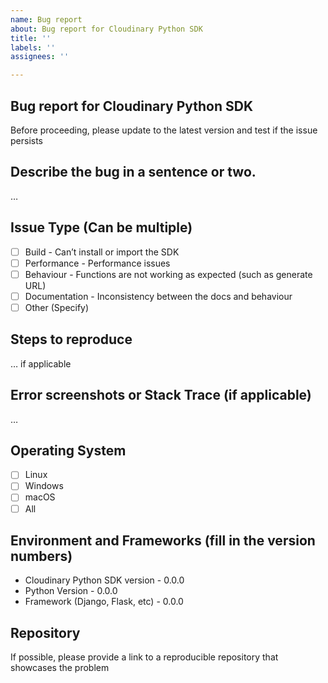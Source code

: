 ```yaml
---
name: Bug report
about: Bug report for Cloudinary Python SDK
title: ''
labels: ''
assignees: ''

---
```


## Bug report for Cloudinary Python SDK
Before proceeding, please update to the latest version and test if the issue persists

## Describe the bug in a sentence or two.
…

## Issue Type (Can be multiple)
- [ ] Build - Can’t install or import the SDK
- [ ] Performance - Performance issues
- [ ] Behaviour - Functions are not working as expected (such as generate URL)
- [ ] Documentation - Inconsistency between the docs and behaviour
- [ ] Other (Specify)

## Steps to reproduce
… if applicable

## Error screenshots or Stack Trace (if applicable)
…

## Operating System
- [ ] Linux
- [ ] Windows
- [ ] macOS
- [ ] All

## Environment and Frameworks (fill in the version numbers)

- Cloudinary Python SDK version - 0.0.0
- Python Version - 0.0.0 
- Framework (Django, Flask, etc) - 0.0.0

## Repository

If possible, please provide a link to a reproducible repository that showcases the problem
